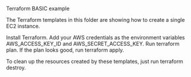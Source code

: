 Terraform BASIC example

The Terraform templates in this folder are showing how to create a single EC2 instance.

Install Terraform.
Add your AWS credentials as the environment variables AWS_ACCESS_KEY_ID and AWS_SECRET_ACCESS_KEY.
Run terraform plan.
If the plan looks good, run terraform apply.

To clean up the resources created by these templates, just run terraform destroy.